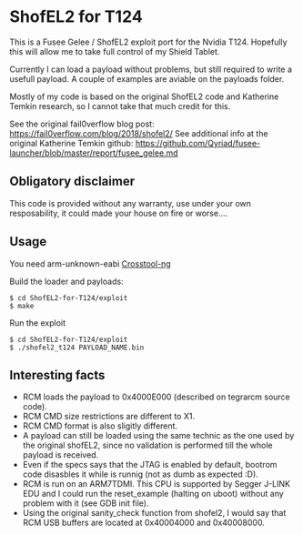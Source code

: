 # ShofEL2 for T124

This is a Fusee Gelee / ShofEL2 exploit port for the Nvidia T124. Hopefully this will allow me to take full control of my Shield Tablet.

Currently I can load a payload without problems, but still required to write a usefull payload. A couple of examples are aviable on the payloads folder.

Mostly of my code is based on the original ShofEL2 code and Katherine Temkin research, so I cannot take that much credit for this.

See the original fail0verflow blog post: https://fail0verflow.com/blog/2018/shofel2/
See additional info at the original Katherine Temkin github: https://github.com/Qyriad/fusee-launcher/blob/master/report/fusee_gelee.md

## Obligatory disclaimer

This code is provided without any warranty, use under your own resposability, it could made your house on fire or worse....

## Usage

You need arm-unknown-eabi
[Crosstool-ng](https://crosstool-ng.github.io/download/)

Build the loader and payloads:

    $ cd ShofEL2-for-T124/exploit
    $ make

Run the exploit

    $ cd ShofEL2-for-T124/exploit
    $ ./shofel2_t124 PAYLOAD_NAME.bin

## Interesting facts

* RCM loads the payload to 0x4000E000 (described on tegrarcm source code).
* RCM CMD size restrictions are different to X1.	
* RCM CMD format is also sligitly different.
* A payload can still be loaded using the same technic as the one used by the original shofEL2, since no validation is performed till the whole payload is received.
* Even if the specs says that the JTAG is enabled by default, bootrom code disasbles it while is runnig (not as dumb as expected :D).
* RCM is run on an ARM7TDMI. This CPU is supported by Segger J-LINK EDU and I could run the reset_example (halting on uboot) without any problem with it (see GDB init file).
* Using the original sanity_check function from shofel2, I would say that RCM USB buffers are located at 0x40004000 and 0x40008000.


